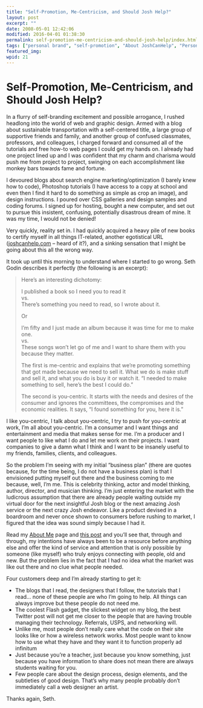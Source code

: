 ```yaml
---
title: "Self-Promotion, Me-Centricism, and Should Josh Help?"
layout: post
excerpt: ""
date: 2008-05-01 12:42:06
modified: 2016-04-01 01:38:30
permalink: self-promotion-me-centricism-and-should-josh-help/index.html
tags: ["personal brand", "self-promotion", "About JoshCanHelp", "Personal Development"]
featured_img: 
wpid: 21
---
```


# Self-Promotion, Me-Centricism, and Should Josh Help?

In a flurry of self-branding excitement and possible arrogance, I rushed headlong into the world of web and graphic design. Armed with a blog about sustainable transportation with a self-centered title, a large group of supportive friends and family, and another group of confused classmates, professors, and colleagues, I charged forward and consumed all of the tutorials and free how-to web pages I could get my hands on. I already had one project lined up and I was confident that my charm and charisma would push me from project to project, swinging on each accomplishment like monkey bars towards fame and fortune.

I devoured blogs about search engine marketing/optimization (I barely knew how to code), Photoshop tutorials (I have access to a copy at school and even then I find it hard to do something as simple as crop an image), and design instructions. I poured over CSS galleries and design samples and coding forums. I signed up for hosting, bought a new computer, and set out to pursue this insistent, confusing, potentially disastrous dream of mine. It was my time, I would not be denied!

Very quickly, reality set in. I had quickly acquired a heavy pile of new books to certify myself in all things IT-related, another egotistical URL ([joshcanhelp.com](https://www.joshcanhelp.com) – heard of it?), and a sinking sensation that I might be going about this all the wrong way.

It took up until this morning to understand where I started to go wrong. Seth Godin describes it perfectly (the following is an excerpt):

> Here’s an interesting dichotomy:
> 
> I published a book so I need you to read it  
> vs.  
> There’s something you need to read, so I wrote about it.
> 
> Or
> 
> I’m fifty and I just made an album because it was time for me to make one.  
> vs.  
> These songs won’t let go of me and I want to share them with you because they matter.
> 
> The first is me-centric and explains that we’re promoting something that got made because we need to sell it. What we do is make stuff and sell it, and what you do is buy it or watch it. “I needed to make something to sell, here’s the best I could do.”
> 
> The second is you-centric. It starts with the needs and desires of the consumer and ignores the committees, the compromises and the economic realities. It says, “I found something for you, here it is.”

I like you-centric, I talk about you-centric, I try to push for you-centric at work, I’m all about you-centric. I’m a consumer and I want things and entertainment and media that makes sense for me. I’m a producer and I want people to like what I do and let me work on their projects. I want companies to give a damn what I think and I want to be insanely useful to my friends, families, clients, and colleagues.

So the problem I’m seeing with my initial “business plan” (there are quotes because, for the time being, I do not have a business plan) is that I envisioned putting myself out there and the business coming to me because, well, I’m me. This is celebrity thinking, actor and model thinking, author, director, and musician thinking. I’m just entering the market with the ludicrous assumption that there are already people waiting outside my virtual door for the next insightful Josh blog or the next amazing Josh service or the next crazy Josh endeavor. Like a product devised in a boardroom and never once shown to consumers before rushing to market, I figured that the idea was sound simply because I had it.

Read my [About Me](/about) page and [this post](/josh-can-help-is-alive/) and you’ll see that, through and through, my intentions have always been to be a resource before anything else and offer the kind of service and attention that is only possible by someone (like myself) who truly enjoys connecting with people, old and new. But the problem lies in the fact that I had no idea what the market was like out there and no clue what people needed.

Four customers deep and I’m already starting to get it:

- The blogs that I read, the designers that I follow, the tutorials that I read… none of these people are who I’m going to help. All things can always improve but these people do not need me.
- The coolest Flash gadget, the slickest widget on my blog, the best Twitter post will not get me closer to the people that are having trouble managing their technology. Referrals, USPS, and networking will.
- Unlike me, most people don’t really care what the code on their site looks like or how a wireless network works. Most people want to know how to use what they have and they want it to function properly ad infinitum
- Just because you’re a teacher, just because you know something, just because you have information to share does not mean there are always students waiting for you.
- Few people care about the design process, design elements, and the subtleties of good design. That’s why many people probably don’t immediately call a web designer an artist.

Thanks again, Seth.